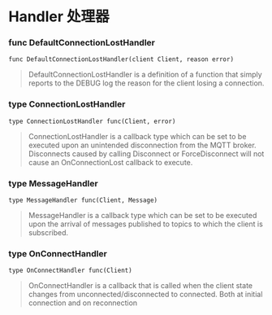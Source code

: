 # Handler 处理器

### func DefaultConnectionLostHandler

```
func DefaultConnectionLostHandler(client Client, reason error)
```

> DefaultConnectionLostHandler is a definition of a function that simply reports to the DEBUG log the reason for the client losing a connection.

### type ConnectionLostHandler

```
type ConnectionLostHandler func(Client, error)
```

> ConnectionLostHandler is a callback type which can be set to be executed upon an unintended disconnection from the MQTT broker. Disconnects caused by calling Disconnect or ForceDisconnect will not cause an OnConnectionLost callback to execute.

### type MessageHandler

```
type MessageHandler func(Client, Message)
```

> MessageHandler is a callback type which can be set to be executed upon the arrival of messages published to topics to which the client is subscribed.

### type OnConnectHandler

```
type OnConnectHandler func(Client)
```

> OnConnectHandler is a callback that is called when the client state changes from unconnected/disconnected to connected. Both at initial connection and on reconnection



